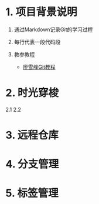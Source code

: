 # 1. 项目背景说明

1. 通过Markdown记录Git的学习过程
2. 每行代表一段代码段
3. 教参教程

   * [廖雪峰Git教程](https://www.liaoxuefeng.com/wiki/896043488029600)

# 2. 时光穿梭

2.1
2.2

# 3. 远程仓库

# 4. 分支管理

# 5. 标签管理
